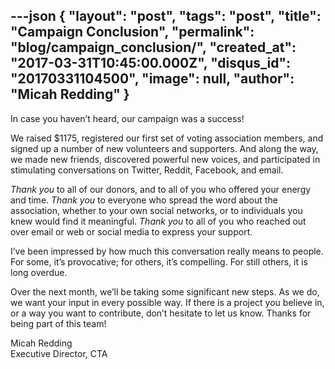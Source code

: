 ---json
{
	"layout": "post",
	"tags": "post",
    "title": "Campaign Conclusion",
    "permalink": "blog/campaign_conclusion/",
    "created_at": "2017-03-31T10:45:00.000Z",
    "disqus_id": "20170331104500",
    "image":  null,
    "author": "Micah Redding"
}
---

<p>In case you haven&rsquo;t heard, our campaign was a success!</p>
<p>We raised $1175, registered our first set of voting association members, and signed up a number of new volunteers and supporters. And along the way, we made new friends, discovered powerful new voices, and participated in stimulating conversations on Twitter, Reddit, Facebook, and email.</p>
<p><em>Thank you</em> to all of our donors, and to all of you who offered your energy and time. <em>Thank you</em>&nbsp;to everyone who spread the word about the association, whether to your own social networks, or to individuals you knew would find it meaningful. <em>Thank you</em>&nbsp;to all of you who reached out over email or web or social media to express your support.</p>
<p>I&rsquo;ve been impressed by how much this conversation really means to people. For some, it&rsquo;s provocative; for others, it&rsquo;s compelling. For still others, it is long overdue.</p>
<p>Over the next month, we&rsquo;ll be taking some significant new steps. As we do, we want your input in every possible way. If there is a project you believe in, or a way you want to contribute, don&rsquo;t hesitate to let us know. Thanks for being part of this team!</p>
<p>Micah Redding<br />Executive Director, CTA</p>
    
